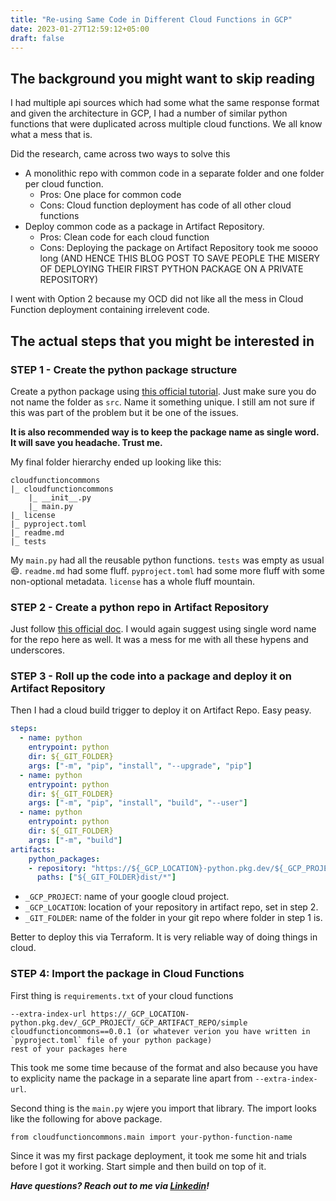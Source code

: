 ```yaml
---
title: "Re-using Same Code in Different Cloud Functions in GCP"
date: 2023-01-27T12:59:12+05:00
draft: false
---
```


## The background you might want to skip reading

I had multiple api sources which had some what the same response format and given the architecture in GCP, I had a number of similar python functions that were duplicated across multiple cloud functions. We all know what a mess that is.

Did the research, came across two ways to solve this

- A monolithic repo with common code in a separate folder and one folder per cloud function.
  - Pros: One place for common code
  - Cons: Cloud function deployment has code of all other cloud functions
- Deploy common code as a package in Artifact Repository.
  - Pros: Clean code for each cloud function
  - Cons: Deploying the package on Artifact Repository took me soooo long (AND HENCE THIS BLOG POST TO SAVE PEOPLE THE MISERY OF DEPLOYING THEIR FIRST PYTHON PACKAGE ON A PRIVATE REPOSITORY)

I went with Option 2 because my OCD did not like all the mess in Cloud Function deployment containing irrelevent code.

## The actual steps that you might be interested in

### STEP 1 - Create the python package structure

Create a python package using [this official tutorial](https://packaging.python.org/en/latest/tutorials/packaging-projects/). Just make sure you do not name the folder as `src`. Name it something unique. I still am not sure if this was part of the problem but it be one of the issues.

**It is also recommended way is to keep the package name as single word. It will save you headache. Trust me.**

My final folder hierarchy ended up looking like this:

```text
cloudfunctioncommons
|_ cloudfunctioncommons
    |_ __init__.py
    |_ main.py
|_ license
|_ pyproject.toml
|_ readme.md
|_ tests
```

My `main.py` had all the reusable python functions. `tests` was empty as usual :smile:. `readme.md` had some fluff. `pyproject.toml` had some more fluff with some non-optional metadata. `license` has a whole fluff mountain.

### STEP 2 - Create a python repo in Artifact Repository

Just follow [this official doc](https://cloud.google.com/artifact-registry/docs/python/store-python#create). I would again suggest using single word name for the repo here as well. It was a mess for me with all these hypens and underscores.

### STEP 3 - Roll up the code into a package and deploy it on Artifact Repository

Then I had a cloud build trigger to deploy it on Artifact Repo. Easy peasy.

```yaml
steps:
  - name: python
    entrypoint: python
    dir: ${_GIT_FOLDER}
    args: ["-m", "pip", "install", "--upgrade", "pip"]     
  - name: python
    entrypoint: python
    dir: ${_GIT_FOLDER}
    args: ["-m", "pip", "install", "build", "--user"]
  - name: python
    entrypoint: python
    dir: ${_GIT_FOLDER}
    args: ["-m", "build"]
artifacts:
    python_packages:
    - repository: "https://${_GCP_LOCATION}-python.pkg.dev/${_GCP_PROJECT}/${_GCP_ARTIFACT_REPO}/"
      paths: ["${_GIT_FOLDER}dist/*"]
```

- `_GCP_PROJECT`: name of your google cloud project.
- `_GCP_LOCATION`: location of your repository in artifact repo, set in step 2.
- `_GIT_FOLDER`: name of the folder in your git repo where folder in step 1 is.

Better to deploy this via Terraform. It is very reliable way of doing things in cloud.

### STEP 4: Import the package in Cloud Functions

First thing is `requirements.txt` of your cloud functions

```text
--extra-index-url https://_GCP_LOCATION-python.pkg.dev/_GCP_PROJECT/_GCP_ARTIFACT_REPO/simple
cloudfunctioncommons==0.0.1 (or whatever verion you have written in `pyproject.toml` file of your python package)
rest of your packages here
```

This took me some time because of the format and also because you have to explicity name the package in a separate line apart from `--extra-index-url`.

Second thing is the `main.py` wjere you import that library. The import looks like the following for above package.

`from cloudfunctioncommons.main import your-python-function-name`

Since it was my first package deployment, it took me some hit and trials before I got it working. Start simple and then build on top of it.

**_Have questions? Reach out to me via [Linkedin](https://linkedin.com/in/urvahshabbir/)!_**
